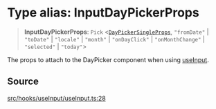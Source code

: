 # Type alias: InputDayPickerProps

> **InputDayPickerProps**: `Pick` \<[`DayPickerSingleProps`](../interfaces/DayPickerSingleProps.md), `"fromDate"` \| `"toDate"` \| `"locale"` \| `"month"` \| `"onDayClick"` \| `"onMonthChange"` \| `"selected"` \| `"today"`\>

The props to attach to the DayPicker component when using [useInput](../functions/useInput.md).

## Source

[src/hooks/useInput/useInput.ts:28](https://github.com/gpbl/react-day-picker/blob/9ad13dc72fff814dcf720a62f6e3b5ea38e8af6d/src/hooks/useInput/useInput.ts#L28)

